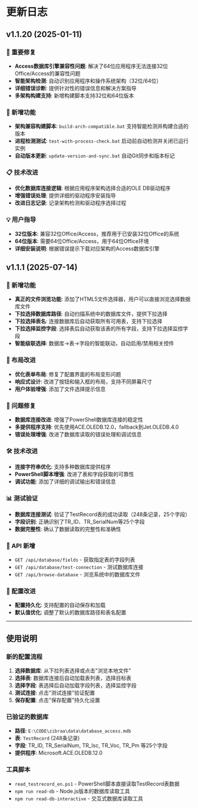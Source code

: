 # 更新日志

## v1.1.20 (2025-01-11)

### 🔧 重要修复
- **Access数据库引擎兼容性问题**: 解决了64位应用程序无法连接32位Office/Access的兼容性问题
- **智能架构检测**: 自动识别应用程序和操作系统架构（32位/64位）
- **详细错误诊断**: 提供针对性的错误信息和解决方案指导
- **多架构构建支持**: 新增构建脚本支持32位和64位版本

### 🚀 新增功能
- **架构兼容构建脚本**: `build-arch-compatible.bat` 支持智能检测并构建合适的版本
- **进程检测测试**: `test-with-process-check.bat` 启动前自动检测并关闭已运行实例
- **自动版本更新**: `update-version-and-sync.bat` 自动Git同步和版本标记

### 📋 技术改进
- **优化数据库连接逻辑**: 根据应用程序架构选择合适的OLE DB驱动程序
- **增强错误处理**: 提供详细的驱动程序安装指导
- **改进日志记录**: 记录架构检测和驱动程序选择过程

### 💡 用户指导
- **32位版本**: 兼容32位Office/Access，推荐用于已安装32位Office的系统
- **64位版本**: 需要64位Office/Access，用于64位Office环境
- **详细安装说明**: 根据错误提示下载对应架构的Access数据库引擎

## v1.1.1 (2025-07-14)

### 🎯 新增功能
- **真正的文件浏览功能**: 添加了HTML5文件选择器，用户可以直接浏览选择数据库文件
- **下拉选择数据库路径**: 自动扫描系统中的数据库文件，提供下拉选择
- **下拉选择表名**: 连接数据库后自动获取所有可用表，支持下拉选择
- **下拉选择监控字段**: 选择表后自动获取该表的所有字段，支持下拉选择监控字段
- **智能级联选择**: 数据库→表→字段的智能联动，自动启用/禁用相关控件

### 🔧 布局改进
- **优化表单布局**: 修复了配置界面的布局变形问题
- **响应式设计**: 改进了按钮和输入框的布局，支持不同屏幕尺寸
- **用户体验增强**: 添加了文件选择提示信息

### 🐛 问题修复
- **数据库连接改进**: 增强了PowerShell数据库连接的稳定性
- **多提供程序支持**: 优先使用ACE.OLEDB.12.0，fallback到Jet.OLEDB.4.0
- **错误处理增强**: 改进了数据库读取的错误处理和调试信息

### 🛠️ 技术改进
- **连接字符串优化**: 支持多种数据库提供程序
- **PowerShell脚本增强**: 改进了表和字段获取的可靠性
- **调试功能**: 添加了详细的调试输出和错误信息

### 📊 测试验证
- **数据库连接测试**: 验证了TestRecord表的成功读取（248条记录，25个字段）
- **字段识别**: 正确识别了TR_ID、TR_SerialNum等25个字段
- **数据完整性**: 确认了数据读取的完整性和准确性

### 🔄 API 新增
- `GET /api/database/fields` - 获取指定表的字段列表
- `GET /api/database/test-connection` - 测试数据库连接
- `GET /api/browse-database` - 浏览系统中的数据库文件

### 📝 配置改进
- **配置持久化**: 支持配置的自动保存和加载
- **默认值优化**: 调整了默认的数据库路径和表名配置

---

## 使用说明

### 新的配置流程
1. **选择数据库**: 从下拉列表选择或点击"浏览本地文件"
2. **选择表**: 数据库连接后自动加载表列表，选择目标表
3. **选择字段**: 表选择后自动加载字段列表，选择监控字段
4. **测试连接**: 点击"测试连接"验证配置
5. **保存配置**: 点击"保存配置"持久化设置

### 已验证的数据库
- **路径**: `E:\CODE\zibraa\data\database_access.mdb`
- **表**: `TestRecord` (248条记录)
- **字段**: TR_ID, TR_SerialNum, TR_Isc, TR_Voc, TR_Pm 等25个字段
- **提供程序**: Microsoft.ACE.OLEDB.12.0

### 工具脚本
- `read_testrecord_en.ps1` - PowerShell脚本直接读取TestRecord表数据
- `npm run read-db` - Node.js版本的数据库读取工具
- `npm run read-db-interactive` - 交互式数据库读取工具 